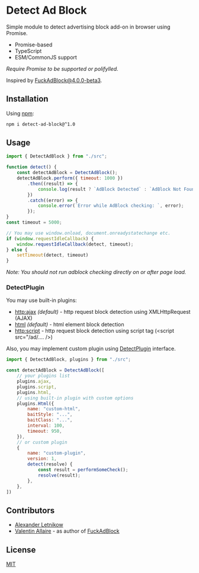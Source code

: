 # Detect Ad Block
Simple module to detect advertising block add-on in browser using Promise.

 - Promise-based
 - TypeScript
 - ESM/CommonJS support

*Require *Promise* to be supported or polifylled.*

Inspired by [FuckAdBlock@4.0.0-beta3](https://github.com/sitexw/FuckAdBlock/tree/4.0.0-beta.3).

## Installation
Using [npm](https://npmjs.com/package/detect-ad-block):
```bash
npm i detect-ad-block@^1.0
```

## Usage

```javascript
import { DetectAdBlock } from "./src";

function detect() {
    const detectAdBlock = DetectAdBlock();
    detectAdBlock.perform({ timeout: 1000 })
        .then((result) => {
            console.log(result ? `AdBlock Detected` : `AdBlock Not Found`);
        })
        .catch((error) => {
            console.error(`Error while AdBlock checking: `, error);
        });
}
const timeout = 5000;

// You may use window.onload, document.onreadystatechange etc.
if (window.requestIdleCallback) {
    window.requestIdleCallback(detect, timeout);
} else {
    setTimeout(detect, timeout)
}
```

*Note: You should not run adblock checking directly on or after page load.*

### DetectPlugin
You may use built-in plugins:
- [http:ajax](./src/plugins/Http.ts) *(default)* - http request block detection using XMLHttpRequest (AJAX)
- [html](./src/plugins/Html.ts) *(default)* - html element block detection
- [http:script](./src/plugins/Http.ts) - http request block detection using script tag (<script src="/ad/.... />)

Also, you may implement custom plugin using [DetectPlugin](./src/plugins/DetectPlugin.ts) interface.

```javascript
import { DetectAdBlock, plugins } from "./src";

const detectAdBlock = DetectAdBlock([
    // your plugins list
    plugins.ajax,
    plugins.script,
    plugins.html,
    // using built-in plugin with custom options
    plugins.Html({
        name: "custom-html",
        baitStyle: "...",
        baitClass: "...",
        interval: 100,
        timeout: 950,
    }),
    // or custom plugin
    {
        name: "custom-plugin",
        version: 1,
        detect(resolve) {
            const result = performSomeCheck();
            resolve(result);
        },
    },
])
```

## Contributors
- [Alexander <horat1us> Letnikow](mailto:reclamme@gmail.com)
- [Valentin Allaire](mailto:valentin.allaire@sitexw.fr) - as author of [FuckAdBlock](https://github.com/sitexw/FuckAdBlock)

## License
[MIT](./LICENSE)
